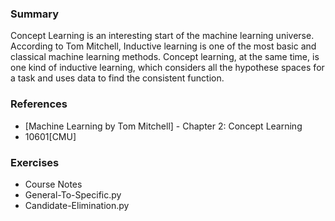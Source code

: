 ### Summary

Concept Learning is an interesting start of the machine learning universe. According to Tom Mitchell, Inductive learning 
is one of the most basic and classical machine learning methods. Concept learning, at the same time, is one 
kind of inductive learning, which considers all the hypothese spaces for a task and uses data to find the consistent function.

### References

- [Machine Learning by Tom Mitchell] - Chapter 2: Concept Learning
- 10601[CMU]


### Exercises

- Course Notes
- General-To-Specific.py
- Candidate-Elimination.py
